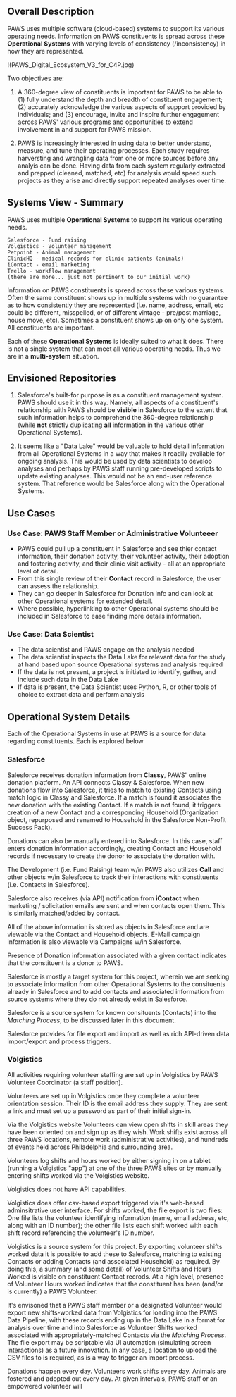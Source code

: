 
## Overall Description

PAWS uses multiple software (cloud-based) systems to support its various operating needs.  Information on PAWS constituents is spread across these **Operational Systems** with varying levels of consistency (/inconsistency) in how they are represented.

!(PAWS_Digital_Ecosystem_V3_for_C4P.jpg)

Two objectives are:

1.  A 360-degree view of constituents is important for PAWS to be able
to (1) fully understand the depth and breadth of constituent engagement; (2) accurately 
acknowledge the various aspects of support provided
by individuals; and (3) encourage, invite and inspire further engagement across PAWS'
various programs and opportunities to extend involvement in and support for PAWS mission.

2.  PAWS is increasingly interested in using data to better understand,
measure, and tune their operating processes.  Each study requires harversting
and wrangling data from one or more sources before any analyis can be done.  Having
data from each system regularly extracted and prepped (cleaned, matched, etc) for
analysis would speed such projects as they arise and directly support repeated
analyses over time.  

## Systems View - Summary

PAWS uses multiple **Operational Systems** to support its various operating needs.

    Salesforce - Fund raising
    Volgistics - Volunteer management 
    Petpoint - Animal management
    ClinicHQ - medical records for clinic patients (animals)
    iContact - email marketing
    Trello - workflow management
    (there are more... just not pertinent to our initial work)
    
Information on PAWS constituents is spread across these various systems.
Often the same constituent shows up in multiple systems 
with no guarantee as to how consistently they are represented 
(i.e. name, address, email, etc could be different, misspelled, or of 
different vintage - pre/post marriage, house move, etc).   Sometimes a constituent shows
up on only one system.   All constituents are important.

Each of these **Operational Systems** is ideally suited to what it does.  There is not 
a single system that can meet all various operating needs.  Thus we are in a
**multi-system** situation. 

## Envisioned Repositories
1. Salesforce's built-for purpose is as a constituent management system.  PAWS should use it in this
way.
Namely, all aspects of a constituent's relationship with PAWS should be **visible** in Salesforce to
the extent that such information helps to comprehend the 360-degree relationship (while **not** 
strictly duplicating **all** information in the various other Operational Systems).

2. It seems like a "Data Lake" would be valuable to hold detail information from all Operational Systems in
a way that makes it readily available for ongoing analysis.   This would be used by data scientists
to develop analyses and perhaps by PAWS staff running pre-developed scripts to update existing
analyses.  This would not be an end-user reference system.   That reference would be Salesforce along 
with the Operational Systems.   
  
## Use Cases
### Use Case: PAWS Staff Member or Administrative Volunteeer
- PAWS could pull up a constituent
in Salesforce and see thier contact information, their donation activity,
their volunteer activity, their adoption and fostering activity,
and their clinic visit activity - all at an appropriate level of
detail.  
- From this single review of their **Contact** record in Salesforce, the user 
can assess the relationship.   
- They can go deeper in Salesforce for Donation Info and can 
look at other Operational systems for extended detail.  
- Where possible, hyperlinking to 
other Operational systems should be included in Salesforce to ease finding more details information.

### Use Case: Data Scientist
- The data scientist and PAWS engage on the analysis needed
- The data scientist inspects the Data Lake for relevant data for the study at hand based upon source Operational
systems and analysis required
- If the data is not present, a project is initiated to identify, gather, and include such data in
the Data Lake
- If data is present, the Data Scientist uses Python, R, or other tools of choice to extract data
and perform analysis

## Operational System Details

Each of the Operational Systems in use at PAWS is a source for data regarding constituents.   Each is explored below

### Salesforce
Salesforce receives donation information from **Classy**, PAWS' online donation platform.  An API connects Classy & Salesforce.  When new donations flow into Salesforce, it tries to match to existing Contacts using match logic in Classy and Salesforce.  If a match is found it associates the new donation with the existing Contact.   If a match is not found, it triggers creation of a new Contact and a corresponding Household (Organization object, repurposed and renamed to Household in the Salesforce Non-Profit Success Pack).

Donations can also be manually entered into Salesforce.  In this case, staff enters donation information accordingly, creating Contact and Household records if necessary to create the donor to associate the donation with.

The Development (i.e. Fund Raising) team w/in PAWS also utilizes **Call** and other objects w/in Salesforce to track their interactions with constituents (i.e. Contacts in Salesforce).  

Salesforce also receives (via API) notification from **iContact** when marketing / solicitation emails are sent and when contacts open them.    This is similarly matched/added by contact.   

All of the above information is stored as objects in Salesforce and are viewable via the Contact and Household objects.    E-Mail campaign information is also viewable via Campaigns w/in Salesforce.  

Presence of Donation information associated with a given contact indicates that the constituent is a donor to PAWS. 

Salesforce is mostly a target system for this project, wherein we are seeking to associate information from other Operational Systems to the consituents already in Salesforce and to add contacts and associated information from source systems where they do not already exist in Salesforce.     

Salesforce is a source system for known consituents (Contacts) into the *Matching Process*, to be discussed later in this document. 

Salesforce provides for file export and import as well as rich API-driven data import/export and process triggers.    
   
### Volgistics
All activities requiring volunteer staffing are set up in Volgistics by PAWS Volunteer Coordinator (a staff position).  

Volunteers are set up in Volgistics once they complete a volunteer orientation session.  Their ID is the email address they supply.   They are sent a link and must set up a password as part of their initial sign-in.  

Via the Volgistics website Volunteers can view open shifts in skill areas they have been oriented on and sign up as they wish.  Work shifts exist across all three PAWS locations, remote work (administrative activities), and hundreds of events held across Philadelphia and surrounding area.  

Volunteers log shifts and hours worked by either signing in on a tablet (running a Volgistics "app") at one of the three PAWS sites or by manually entering shifts worked via the Volgistics website.   

Volgistics does not have API capabilities.   

Volgistics does offer csv-based export triggered via it's web-based adminsitrative user interface.  For shifts worked, the file export is two files:  One file lists the volunteer identifying information (name, email address, etc, along with an ID number); the other file lists each shift worked with each shift record referencing the volunteer's ID number.  

Volgistics is a source system for this project.  By exporting volunteer shifts worked data it is possible to add these to Salesforce, matching to existing Contacts or adding Contacts (and associated Household) as required.  By doing this, a summary (and some detail) of Volunteer Shifts and Hours Worked is visible on constituent Contact recrods.   At a high level, presence of Volunteer Hours worked indicates that the constituent has been (and/or is currently) a PAWS Volunteer.  

It's envisoned that a PAWS staff member or a designated Volunteer would export new shifts-worked data from Volgistics for loading into the PAWS Data Pipeline, with these records ending up in the Data Lake in a format for analysis over time and into Salesforce as Volunteer Shifts worked associated with appropriately-matched Contacts via the *Matching Process*.    The file export may be scriptable via UI automation (simulating screen interactions) as a future innovation.   In any case, a location to upload the CSV files to is required, as is a way to trigger an import process.  

Donations happen every day.   Volunteers work shifts every day.   Animals are fostered and adopted out every day.
At given intervals, PAWS staff or an empowered volunteer will 





